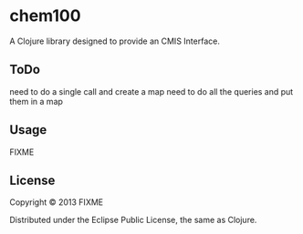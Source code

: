 # chem100

A Clojure library designed to provide an CMIS Interface.

## ToDo
need to do a single call and create a map
need to do all the queries and put them in a map


## Usage

FIXME

## License

Copyright © 2013 FIXME

Distributed under the Eclipse Public License, the same as Clojure.
